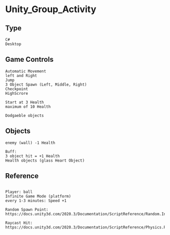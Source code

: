 # Unity_Group_Activity

## Type
```
C#
Desktop
```

## Game Controls
```
Automatic Movement
left and Right
Jump
3 Object Spawn (Left, Middle, Right)
Checkpoint
HighScrore

Start at 3 Health
maximum of 10 Health

Dodgaeble objects
```

## Objects
```
enemy (wall) -1 Health

Buff:
3 object hit = +1 Health
Health objects (glass Heart Object)
```

## Reference
```

Player: ball
Infinite Game Mode (platform)
every 1-3 minutes: Speed +1

Random Spawn Point:
https://docs.unity3d.com/2020.3/Documentation/ScriptReference/Random.InitState.html

Raycast Hit:
https://docs.unity3d.com/2020.3/Documentation/ScriptReference/Physics.Raycast.html

```
